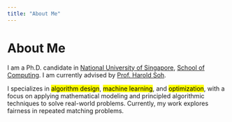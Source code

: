 ```yaml
---
title: "About Me"
---
```


# About Me

I am a Ph.D. candidate in [National University of Singapore](https://nus.edu.sg/), [School of Computing](https://www.comp.nus.edu.sg/). I am currently advised by [Prof. Harold Soh](https://haroldsoh.com/).

I specializes in <mark>algorithm design</mark>, <mark>machine learning</mark>, and <mark>optimization</mark>, with a focus on applying mathematical modeling and principled algorithmic techniques to solve real-world problems. Currently, my work explores fairness in repeated matching problems.